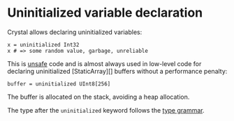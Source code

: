 # Uninitialized variable declaration

Crystal allows declaring uninitialized variables:

```crystal
x = uninitialized Int32
x # => some random value, garbage, unreliable
```

This is [unsafe](unsafe.md) code and is almost always used in low-level code for declaring uninitialized [StaticArray][] buffers without a performance penalty:

```crystal
buffer = uninitialized UInt8[256]
```

The buffer is allocated on the stack, avoiding a heap allocation.

The type after the `uninitialized` keyword follows the [type grammar](type_grammar.md).
